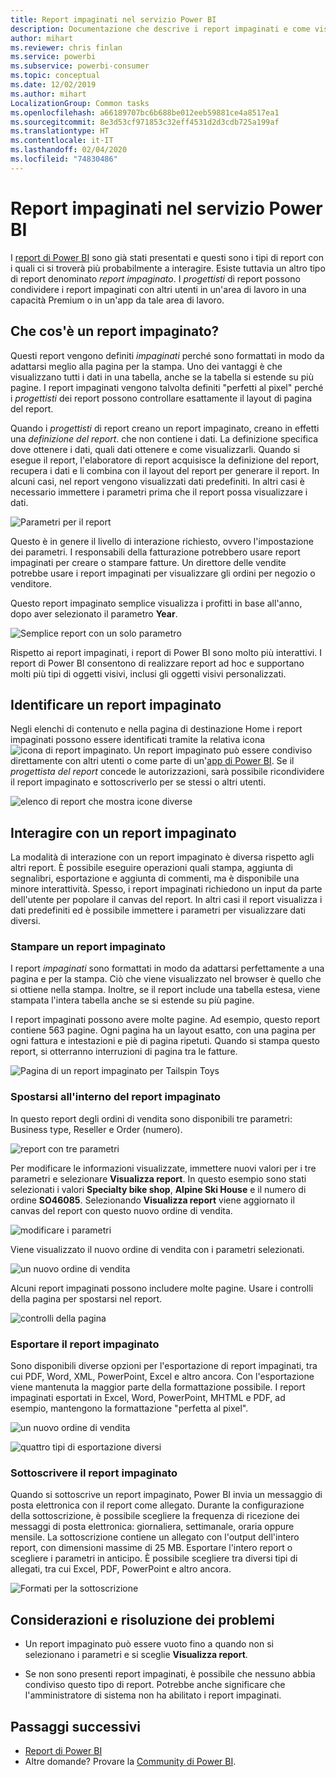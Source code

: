 ```yaml
---
title: Report impaginati nel servizio Power BI
description: Documentazione che descrive i report impaginati e come visualizzarli nel servizio Power BI
author: mihart
ms.reviewer: chris finlan
ms.service: powerbi
ms.subservice: powerbi-consumer
ms.topic: conceptual
ms.date: 12/02/2019
ms.author: mihart
LocalizationGroup: Common tasks
ms.openlocfilehash: a66189707bc6b688be012eeb59881ce4a8517ea1
ms.sourcegitcommit: 8e3d53cf971853c32eff4531d2d3cdb725a199af
ms.translationtype: HT
ms.contentlocale: it-IT
ms.lasthandoff: 02/04/2020
ms.locfileid: "74830486"
---
```

# <a name="paginated-reports-in-the-power-bi-service"></a>Report impaginati nel servizio Power BI
I [report di Power BI](end-user-reports.md) sono già stati presentati e questi sono i tipi di report con i quali ci si troverà più probabilmente a interagire. Esiste tuttavia un altro tipo di report denominato *report impaginato*. I *progettisti* di report possono condividere i report impaginati con altri utenti in un'area di lavoro in una capacità Premium o in un'app da tale area di lavoro. 

## <a name="what-is-a-paginated-report"></a>Che cos'è un report impaginato?

Questi report vengono definiti *impaginati* perché sono formattati in modo da adattarsi meglio alla pagina per la stampa. Uno dei vantaggi è che visualizzano tutti i dati in una tabella, anche se la tabella si estende su più pagine. I report impaginati vengono talvolta definiti "perfetti al pixel" perché i *progettisti* dei report possono controllare esattamente il layout di pagina del report.

Quando i *progettisti* di report creano un report impaginato, creano in effetti una *definizione del report*. che non contiene i dati. La definizione specifica dove ottenere i dati, quali dati ottenere e come visualizzarli. Quando si esegue il report, l'elaboratore di report acquisisce la definizione del report, recupera i dati e li combina con il layout del report per generare il report. In alcuni casi, nel report vengono visualizzati dati predefiniti. In altri casi è necessario immettere i parametri prima che il report possa visualizzare i dati. 

   ![Parametri per il report](./media/end-user-paginated-report/power-bi-report-parameters.png)

Questo è in genere il livello di interazione richiesto, ovvero l'impostazione dei parametri. I responsabili della fatturazione potrebbero usare report impaginati per creare o stampare fatture. Un direttore delle vendite potrebbe usare i report impaginati per visualizzare gli ordini per negozio o venditore. 

Questo report impaginato semplice visualizza i profitti in base all'anno, dopo aver selezionato il parametro **Year**. 

![Semplice report con un solo parametro](./media/end-user-paginated-report/power-bi-report-simple.png)

Rispetto ai report impaginati, i report di Power BI sono molto più interattivi. I report di Power BI consentono di realizzare report ad hoc e supportano molti più tipi di oggetti visivi, inclusi gli oggetti visivi personalizzati.

## <a name="identify-a-paginated-report"></a>Identificare un report impaginato

Negli elenchi di contenuto e nella pagina di destinazione Home i report impaginati possono essere identificati tramite la relativa icona ![icona di report impaginato](media/end-user-paginated-report/power-bi-report-icon.png).  Un report impaginato può essere condiviso direttamente con altri utenti o come parte di un'[app di Power BI](end-user-apps.md). Se il *progettista del report* concede le autorizzazioni, sarà possibile ricondividere il report impaginato e sottoscriverlo per se stessi o altri utenti.

![elenco di report che mostra icone diverse](./media/end-user-paginated-report/power-bi-report-list.png)

## <a name="interact-with-a-paginated-report"></a>Interagire con un report impaginato

La modalità di interazione con un report impaginato è diversa rispetto agli altri report. È possibile eseguire operazioni quali stampa, aggiunta di segnalibri, esportazione e aggiunta di commenti, ma è disponibile una minore interattività. Spesso, i report impaginati richiedono un input da parte dell'utente per popolare il canvas del report.  In altri casi il report visualizza i dati predefiniti ed è possibile immettere i parametri per visualizzare dati diversi.

### <a name="print-a-paginated-report"></a>Stampare un report impaginato

I report *impaginati* sono formattati in modo da adattarsi perfettamente a una pagina e per la stampa. Ciò che viene visualizzato nel browser è quello che si ottiene nella stampa. Inoltre, se il report include una tabella estesa, viene stampata l'intera tabella anche se si estende su più pagine. 

I report impaginati possono avere molte pagine. Ad esempio, questo report contiene 563 pagine. Ogni pagina ha un layout esatto, con una pagina per ogni fattura e intestazioni e piè di pagina ripetuti. Quando si stampa questo report, si otterranno interruzioni di pagina tra le fatture.

   ![Pagina di un report impaginato per Tailspin Toys](./media/end-user-paginated-report/power-bi-paginated-500.png)


### <a name="navigate-the-paginated-report"></a>Spostarsi all'interno del report impaginato

In questo report degli ordini di vendita sono disponibili tre parametri: Business type, Reseller e Order (numero). 

![report con tre parametri](./media/end-user-paginated-report/power-bi-parameter.png)

Per modificare le informazioni visualizzate, immettere nuovi valori per i tre parametri e selezionare **Visualizza report**. In questo esempio sono stati selezionati i valori **Specialty bike shop**, **Alpine Ski House** e il numero di ordine **SO46085**. Selezionando **Visualizza report** viene aggiornato il canvas del report con questo nuovo ordine di vendita.

![modificare i parametri](./media/end-user-paginated-report/power-bi-order.png)

Viene visualizzato il nuovo ordine di vendita con i parametri selezionati. 

![un nuovo ordine di vendita](./media/end-user-paginated-report/power-bi-new-order.png)

Alcuni report impaginati possono includere molte pagine.  Usare i controlli della pagina per spostarsi nel report. 

![controlli della pagina](./media/end-user-paginated-report/power-bi-page.png)

### <a name="export-the-paginated-report"></a>Esportare il report impaginato
Sono disponibili diverse opzioni per l'esportazione di report impaginati, tra cui PDF, Word, XML, PowerPoint, Excel e altro ancora. Con l'esportazione viene mantenuta la maggior parte della formattazione possibile. I report impaginati esportati in Excel, Word, PowerPoint, MHTML e PDF, ad esempio, mantengono la formattazione "perfetta al pixel". 

![un nuovo ordine di vendita](./media/end-user-paginated-report/power-bi-exporting.png)

![quattro tipi di esportazione diversi](./media/end-user-paginated-report/power-bi-four.png)

### <a name="subscribe-to-the-paginated-report"></a>Sottoscrivere il report impaginato
Quando si sottoscrive un report impaginato, Power BI invia un messaggio di posta elettronica con il report come allegato. Durante la configurazione della sottoscrizione, è possibile scegliere la frequenza di ricezione dei messaggi di posta elettronica: giornaliera, settimanale, oraria oppure mensile. La sottoscrizione contiene un allegato con l'output dell'intero report, con dimensioni massime di 25 MB. Esportare l'intero report o scegliere i parametri in anticipo. È possibile scegliere tra diversi tipi di allegati, tra cui Excel, PDF, PowerPoint e altro ancora.  

![Formati per la sottoscrizione](./media/end-user-paginated-report/power-bi-export-list.png)

## <a name="considerations-and-troubleshooting"></a>Considerazioni e risoluzione dei problemi

- Un report impaginato può essere vuoto fino a quando non si selezionano i parametri e si sceglie **Visualizza report**.

- Se non sono presenti report impaginati, è possibile che nessuno abbia condiviso questo tipo di report. Potrebbe anche significare che l'amministratore di sistema non ha abilitato i report impaginati. 

 

## <a name="next-steps"></a>Passaggi successivi
- [Report di Power BI](end-user-reports.md)
- Altre domande? Provare la [Community di Power BI](https://community.powerbi.com/).

